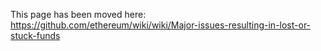 This page has been moved here: https://github.com/ethereum/wiki/wiki/Major-issues-resulting-in-lost-or-stuck-funds
